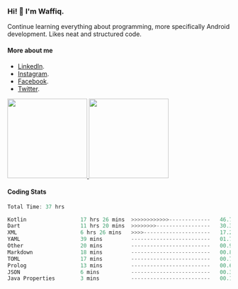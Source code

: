 ### Hi! 👋 I'm Waffiq.

Continue learning everything about programming, more specifically Android development. Likes neat and structured code.

#### More about me 
- [LinkedIn](https://www.linkedin.com/in/waffiqaziz/).
- [Instagram](https://www.instagram.com/waffiqaziz/).
- [Facebook](https://web.facebook.com/WaffiqAziz/).
- [Twitter](https://twitter.com/AzizWaffiq).

<p align="left">
<a href="https://github.com/waffiqaziz">
  <img height="180em" src="https://github-readme-stats-eight-theta.vercel.app/api?username=waffiqaziz&show_icons=true&theme=algolia&include_all_commits=true&count_private=true"/>
  <img height="180em" src="https://github-readme-stats-eight-theta.vercel.app/api/top-langs/?username=waffiqaziz&layout=compact&langs_count=8&theme=algolia"/>
</a>
</p>

#### Coding Stats
<!--START_SECTION:waka-->

```rust
Total Time: 37 hrs

Kotlin                 17 hrs 26 mins  >>>>>>>>>>>>-------------   46.71 %
Dart                   11 hrs 20 mins  >>>>>>>>-----------------   30.36 %
XML                    6 hrs 26 mins   >>>>---------------------   17.23 %
YAML                   39 mins         -------------------------   01.75 %
Other                  20 mins         -------------------------   00.92 %
Markdown               18 mins         -------------------------   00.82 %
TOML                   17 mins         -------------------------   00.79 %
Prolog                 13 mins         -------------------------   00.60 %
JSON                   6 mins          -------------------------   00.31 %
Java Properties        3 mins          -------------------------   00.14 %
```

<!--END_SECTION:waka-->
